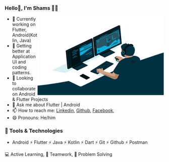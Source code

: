 ### Hello👋, I'm Shams 🙋‍♂️

<img align="right" alt="GIF" src="code.gif" width="400" height="250" />

- 🔭 Currently working on Flutter, Android(Kotlin, Java)
- 🌱 Getting better at Application UI and coding patterns.
- 👯 Looking to collaborate on Android & Flutter Projects
- 💬 Ask me about Flutter | Android
- 📫 How to reach me: [Linkedin](https://www.linkedin.com/in/shamsalii/), [Github](https://github.com/shamxali), [Facebook](https://facebook.com/shamsali0404), 
- 😄 Pronouns: He/him

### 🔭 Tools & Technologies
- Android ⚡ Flutter ⚡ Java ⚡ Kotlin ⚡ Dart ⚡ Git ⚡ Github ⚡ Postman


💻 Active Learning, 🤝 Teamwork, 👨‍ Problem Solving





